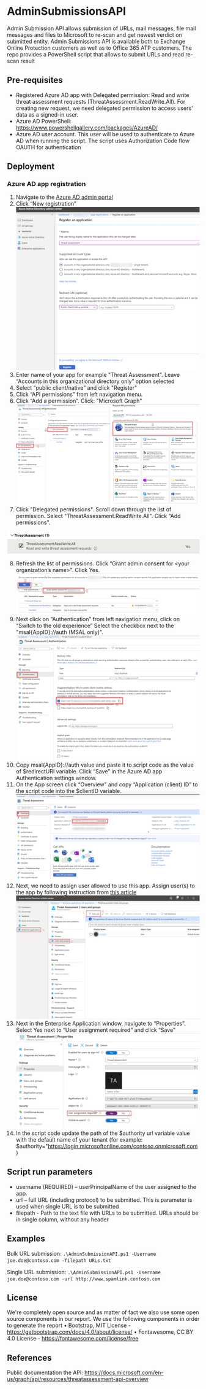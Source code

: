 # AdminSubmissionsAPI

Admin Submission API allows submission of URLs, mail messages, file mail messages and files to Microsoft to re-scan and get newest verdict on submitted entity. Admin Submissions API is available both to Exchange Online Protection customers as well as to Office 365 ATP customers.
The repo provides a PowerShell script that allows to submit URLs and read re-scan result

## Pre-requisites
* Registered Azure AD app with Delegated permission: Read and write threat assessment requests (ThreatAssessment.ReadWrite.All). For creating new request, we need delegated permission to access users’ data as a signed-in user.
* Azure AD PowerShell: https://www.powershellgallery.com/packages/AzureAD/
* Azure AD user account. This user will be used to authenticate to Azure AD when running the script. The script uses Authorization Code flow OAUTH for authentication

## Deployment

### Azure AD app registration
1.  Navigate to the [Azure AD admin portal](https://aad.portal.azure.com/#blade/Microsoft_AAD_IAM/ActiveDirectoryMenuBlade/RegisteredApps)
2.  Click “New registration”
![App registration](/images/register.png)
3.  Enter name of your app for example "Threat Assessment". Leave “Accounts in this organizational directory only” option selected
4.  Select “public client/native” and click "Register"
5.  Click “API permissions” from left navigation menu.
6.  Click “Add a permission”. Click: "Microsoft Graph"
![API permissions](/images/APIpermissions.png)
7.  Click "Delegated permissions". Scroll down through the list of permission. Select "ThreatAssessment.ReadWrite.All". Click “Add permissions”.

![Permissions](/images/ThreatAssessment.ReadWrite.All.png)

8.  Refresh the list of permissions. Click “Grant admin consent for <your organization’s name>”. Click Yes.
![GrantConsent](/images/GrantConsent.png)
9.  Next click on “Authentication” from left navigation menu, click on “Switch to the old experience”
Select the checkbox next to the "msal{AppID}://auth (MSAL only)".
![Authentication](/images/authentication.png)
10. Copy msal{AppID}://auth value and paste it to script code as the value of $redirectURI variable. Click “Save” in the Azure AD app Authentication settings window.
11. On the App screen click “Overview” and copy “Application (client) ID” to the script code into the $clientID variable.
![AppID](/images/AppID.png)
12. Next, we need to assign user allowed to use this app. Assign user(s) to the app by following instruction from [this article](https://docs.microsoft.com/en-us/azure/active-directory/manage-apps/assign-user-or-group-access-portal#assign-users-or-groups-to-an-app-via-the-azure-portal) 
![Adding user](/images/AddUser.png)
13. Next in the Enterprise Application window, navigate to “Properties”. Select Yes next to “User assignment required” and click “Save”
![User assignment](/images/User_assignment_required.png)
14. In the script code update the path of the $authority url variable value with the default name of your tenant (for example: $authority="https://login.microsoftonline.com/contoso.onmicrosoft.com )

## Script run parameters
* username (REQUIRED) – userPrincipalName of the user assigned to the app. 
* url – full URL (including protocol) to be submitted. This is parameter is used when single URL is to be submitted
* filepath - Path to the text file with URLs to be submitted. URLs should be in single column, without any header

## Examples
Bulk URL submission:
```.\AdminSubmissionAPI.ps1 -Username joe.doe@contoso.com -filepath URLs.txt```

Single URL submission:
```.\AdminSubmissionAPI.ps1 -Username joe.doe@contoso.com -url http://www.spamlink.contoso.com```

## License
We're completely open source and as matter of fact we also use some open source components in our report.
We use the following components in order to generate the report
•	Bootstrap, MIT License - https://getbootstrap.com/docs/4.0/about/license/
•	Fontawesome, CC BY 4.0 License - https://fontawesome.com/license/free


## References
Public documentation the API: https://docs.microsoft.com/en-us/graph/api/resources/threatassessment-api-overview
